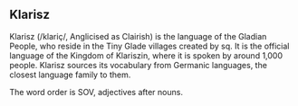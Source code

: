 ## Klarisz

Klarisz (/klariç/, Anglicised as Clairish) is the language of the Gladian People, who reside in the Tiny Glade villages created by sq. 
It is the official language of the Kingdom of Klariszin, where it is spoken by around 1,000 people. 
Klarisz sources its vocabulary from Germanic languages, the closest language family to them.

The word order is SOV, adjectives after nouns.
